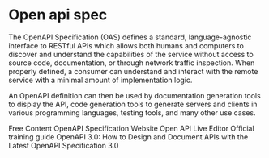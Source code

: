 # Open api spec

The OpenAPI Specification (OAS) defines a standard, language-agnostic interface to RESTful APIs which allows both humans and computers to discover and understand the capabilities of the service without access to source code, documentation, or through network traffic inspection. When properly defined, a consumer can understand and interact with the remote service with a minimal amount of implementation logic.

An OpenAPI definition can then be used by documentation generation tools to display the API, code generation tools to generate servers and clients in various programming languages, testing tools, and many other use cases.

<ResourceGroupTitle>Free Content</ResourceGroupTitle>
<BadgeLink colorScheme='blue' badgeText='Official Website' href='https://swagger.io/specification/'>OpenAPI Specification Website</BadgeLink>
<BadgeLink colorScheme='yellow' badgeText='Demo' href='https://swagger.io/tools/swagger-editor/'>Open API Live Editor</BadgeLink>
<BadgeLink badgeText='Course' href='https://swagger.io/docs/specification/about/'>Official training guide</BadgeLink>
<BadgeLink badgeText='Watch' href='https://www.youtube.com/watch?v=6kwmW_p_Tig'>OpenAPI 3.0: How to Design and Document APIs with the Latest OpenAPI Specification 3.0</BadgeLink>
